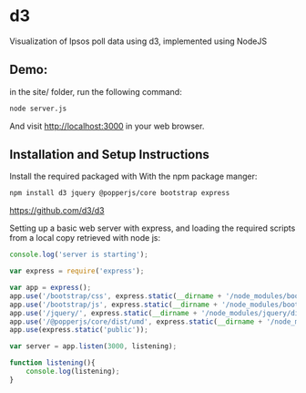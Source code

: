 # d3
Visualization of Ipsos poll data using d3, implemented using NodeJS

## Demo:
in the site/ folder, run the following command:
```bash
node server.js
```
And visit [http://localhost:3000](http://localhost:3000) in your web browser.

## Installation and Setup Instructions
Install the required packaged with With the npm package manger:
```bash
npm install d3 jquery @popperjs/core bootstrap express
```

https://github.com/d3/d3

Setting up a basic web server with express, and loading the required scripts from a local copy retrieved with node js:

```javascript 
console.log('server is starting');

var express = require('express');

var app = express();
app.use('/bootstrap/css', express.static(__dirname + '/node_modules/bootstrap/dist/css'));
app.use('/bootstrap/js', express.static(__dirname + '/node_modules/bootstrap/dist/js'));
app.use('/jquery/', express.static(__dirname + '/node_modules/jquery/dist'));
app.use('/@popperjs/core/dist/umd', express.static(__dirname + '/node_modules/@popperjs/core/dist/umd'));
app.use(express.static('public'));

var server = app.listen(3000, listening);

function listening(){
    console.log(listening);
}

```


